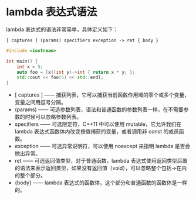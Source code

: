# lambda 表达式语法

lambda 表达式的语法非常简单，具体定义如下：

`[ captures ] (params) specifiers exception -> ret { body }`

```c++
#include <iostream>

int main() {
    int x = 5;
    auto foo = [x](int y)->int { return x * y; };
    std::cout << foo(5) << std::endl;
}
```

* [ captures ] —— 捕获列表，它可以捕获当前函数作用域的零个或多个变量，变量之间用逗号分隔。
* (params) —— 可选参数列表，语法和普通函数的参数列表一样，在不需要参数的时候可以忽略参数列表。
* specifiers —— 可选限定符，C++11 中可以使用 mutable，它允许我们在 lambda 表达式函数体内改变按值捕获的变量，或者调用非 const 的成员函数。
* exception —— 可选异常说明符，可以使用 noexcept 来指明 lambda 是否会抛出异常。
* ret —— 可选返回值类型，对于普通函数，lambda 表达式使用返回类型后置的语法来表示返回类型，如果没有返回值（void），可以忽略整个包括->在内的整个部分。
* {body} —— lambda 表达式的函数体，这个部分和普通函数的函数体是一样的。